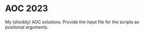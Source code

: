 # AOC 2023

My (shoddy) AOC solutions.
Provide the input file for the scripts as positional arguments.
